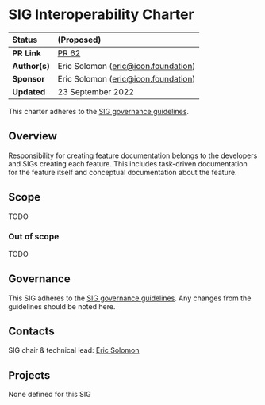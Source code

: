 # SIG Interoperability Charter

| Status        | (Proposed)       |
:-------------- |:---------------------------------------------------- |
| **PR Link**   | [PR 62](https://github.com/icon-project/community/pull/62)|
| **Author(s)** | Eric Solomon (eric@icon.foundation) |
| **Sponsor**   | Eric Solomon (eric@icon.foundation) |
| **Updated**   | 23 September 2022 |

This charter adheres to the [SIG governance guidelines](/guidelines/governance/sig-governance-guidelines.md).

## Overview

Responsibility for creating feature documentation belongs to the developers and SIGs creating each feature. This includes task-driven documentation for the feature itself and conceptual documentation about the feature.

## Scope

TODO

### Out of scope

TODO

## Governance

This SIG adheres to the [SIG governance guidelines](/guidelines/governance/sig-governance-guidelines.md). Any changes from the guidelines should be noted here.

## Contacts

SIG chair & technical lead: [Eric Solomon](https://github.com/han-so1omon)

## Projects

None defined for this SIG
